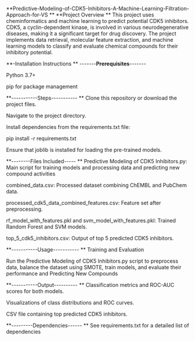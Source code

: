 **Predictive-Modeling-of-CDK5-Inhibitors-A-Machine-Learning-Filtration-Approach-for-VS
**
**Project Overview
**
This project uses cheminformatics and machine learning to predict potential CDK5 inhibitors.
CDK5, a cyclin-dependent kinase, is involved in various neurodegenerative diseases, making it a significant target
for drug discovery. The project implements data retrieval, molecular feature extraction, and machine learning models
to classify and evaluate chemical compounds for their inhibitory potential.

**-Installation Instructions
**
-------**Prerequisites**-------

Python 3.7+

pip for package management

**-----------Steps-----------
**
Clone this repository or download the project files.

Navigate to the project directory.

Install dependencies from the requirements.txt file:

pip install -r requirements.txt

Ensure that joblib is installed for loading the pre-trained models.

**--------Files Included-----
**
Predictive Modeling of CDK5 Inhibitors.py: Main script for training models and processing data and predicting new compound activities

combined_data.csv: Processed dataset combining ChEMBL and PubChem data.

processed_cdk5_data_combined_features.csv: Feature set after preprocessing.

rf_model_with_features.pkl and svm_model_with_features.pkl: Trained Random Forest and SVM models.

top_5_cdk5_inhibitors.csv: Output of top 5 predicted CDK5 inhibitors.

**-----------Usage-----------
**
Training and Evaluation

Run the Predictive Modeling of CDK5 Inhibitors.py script to preprocess data, balance the dataset using SMOTE, train models,
and evaluate their performance and Predicting New Compounds


**-----------Output----------
**
Classification metrics and ROC-AUC scores for both models.

Visualizations of class distributions and ROC curves.

CSV file containing top predicted CDK5 inhibitors.

**---------Dependencies------
**
See requirements.txt for a detailed list of dependencies
